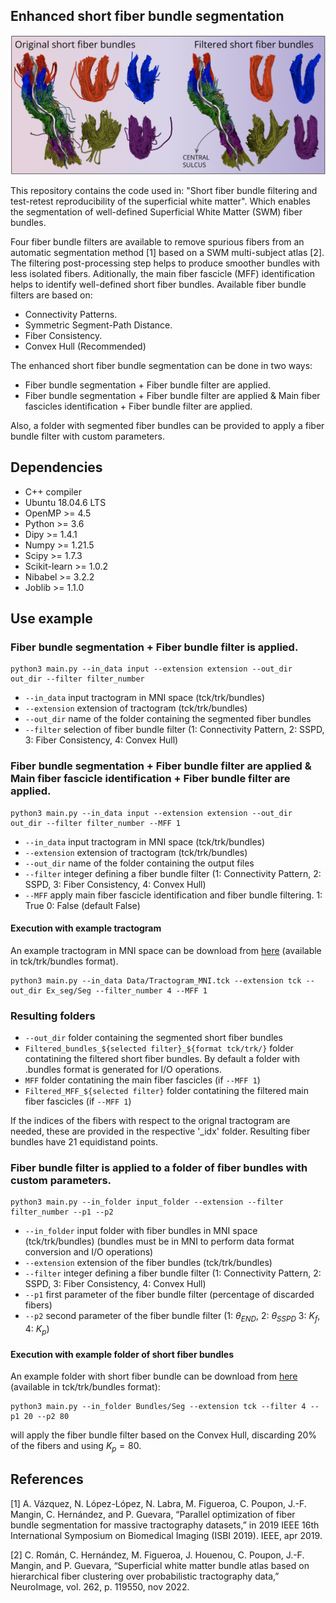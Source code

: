 ## Enhanced short fiber bundle segmentation

![fs](/img_seg/captura.png)

This repository contains the code used in: "Short fiber bundle filtering and test-retest reproducibility of the superficial white matter". Which enables the segmentation of well-defined Superficial White Matter (SWM) fiber bundles.

Four fiber bundle filters are available to remove spurious fibers from an automatic segmentation method [1] based on a SWM multi-subject atlas [2]. The filtering post-processing step helps to produce smoother bundles with less isolated fibers. Aditionally, the main fiber fascicle (MFF) identification helps to identify well-defined short fiber bundles. Available fiber bundle filters are based on:

- Connectivity Patterns.
- Symmetric Segment-Path Distance.
- Fiber Consistency.
- Convex Hull (Recommended)

The enhanced short fiber bundle segmentation can be done in two ways:
- Fiber bundle segmentation + Fiber bundle filter are applied.
- Fiber bundle segmentation + Fiber bundle filter are applied & Main fiber fascicles identification + Fiber bundle filter are applied.

Also, a folder with segmented fiber bundles can be provided to apply a fiber bundle filter with custom parameters.

## Dependencies

- C++ compiler
- Ubuntu 18.04.6 LTS
- OpenMP >= 4.5
- Python >= 3.6
- Dipy >= 1.4.1
- Numpy >= 1.21.5
- Scipy >= 1.7.3
- Scikit-learn >= 1.0.2
- Nibabel >= 3.2.2
- Joblib >= 1.1.0
  
## Use example
### Fiber bundle segmentation + Fiber bundle filter is applied.
```
python3 main.py --in_data input --extension extension --out_dir out_dir --filter filter_number 
```
* `--in_data` input tractogram in MNI space (tck/trk/bundles)
* `--extension` extension of tractogram (tck/trk/bundles)
* `--out_dir` name of the folder containing the segmented fiber bundles
* `--filter` selection of fiber bundle filter (1: Connectivity Pattern, 2: SSPD, 3: Fiber Consistency, 4: Convex Hull)
  
### Fiber bundle segmentation + Fiber bundle filter are applied & Main fiber fascicle identification + Fiber bundle filter are applied.
```
python3 main.py --in_data input --extension extension --out_dir out_dir --filter filter_number --MFF 1
```
* `--in_data` input tractogram in MNI space (tck/trk/bundles)
* `--extension` extension of tractogram (tck/trk/bundles)
* `--out_dir` name of the folder containing the output files
* `--filter` integer defining a fiber bundle filter  (1: Connectivity Pattern, 2: SSPD, 3: Fiber Consistency, 4: Convex Hull)
* `--MFF` apply main fiber fascicle identification and fiber bundle filtering. 1: True 0: False (default False)

#### Execution with example tractogram
An example tractogram in MNI space can be download from [here](https://drive.google.com/drive/folders/1p-aP8NzO2S3VezMRTGIudy5wwIoPhvuc?usp=sharing) (available in tck/trk/bundles format).

```
python3 main.py --in_data Data/Tractogram_MNI.tck --extension tck --out_dir Ex_seg/Seg --filter_number 4 --MFF 1
```

### Resulting folders
* `--out_dir` folder containing the segmented short fiber bundles
* `Filtered_bundles_${selected filter}_${format tck/trk/}` folder contatining the filtered short fiber bundles. By default a folder with .bundles format is generated for I/O operations.
* `MFF` folder contatining the main fiber fascicles (if `--MFF 1`)
* `Filtered_MFF_${selected filter}` folder contatining the filtered main fiber fascicles (if `--MFF 1`)

If the indices of the fibers with respect to the orignal tractogram are needed, these are provided in the respective '_idx' folder. Resulting fiber bundles have 21 equidistand points.

### Fiber bundle filter is applied to a folder of fiber bundles with custom parameters.
```
python3 main.py --in_folder input_folder --extension --filter filter_number --p1 --p2
```
* `--in_folder` input folder with fiber bundles in MNI space (tck/trk/bundles) (bundles must be in MNI to perform data format conversion and I/O operations)
* `--extension` extension of the fiber bundles (tck/trk/bundles)
* `--filter` integer defining a fiber bundle filter  (1: Connectivity Pattern, 2: SSPD, 3: Fiber Consistency, 4: Convex Hull)
* `--p1` first parameter of the fiber bundle filter (percentage of discarded fibers)
* `--p2` second parameter of the fiber bundle filter (1: $\theta_{END}$, 2: $\theta_{SSPD}$ 3: $K_{f}$, 4: $K_{p}$)

#### Execution with example folder of short fiber bundles
An example folder with short fiber bundle can be download from [here](https://drive.google.com/drive/folders/1p-aP8NzO2S3VezMRTGIudy5wwIoPhvuc?usp=sharing) (available in tck/trk/bundles format):
```
python3 main.py --in_folder Bundles/Seg --extension tck --filter 4 --p1 20 --p2 80 
```
will apply the fiber bundle filter based on the Convex Hull, discarding 20% of the fibers and using $K_{p}=80$.

## References
[1] A. Vázquez, N. López-López, N. Labra, M. Figueroa, C. Poupon, J.-F. Mangin, C. Hernández,
and P. Guevara, “Parallel optimization of fiber bundle segmentation for massive tractography
datasets,” in 2019 IEEE 16th International Symposium on Biomedical Imaging (ISBI 2019).
IEEE, apr 2019.

[2] C. Román, C. Hernández, M. Figueroa, J. Houenou, C. Poupon, J.-F. Mangin, and P. Guevara,
“Superficial white matter bundle atlas based on hierarchical fiber clustering over probabilistic
tractography data,” NeuroImage, vol. 262, p. 119550, nov 2022.
